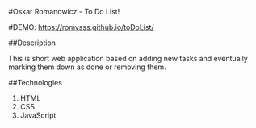 #Oskar Romanowicz - To Do List!

#DEMO: https://romvsss.github.io/toDoList/

##Description

This is short web application based on adding new tasks and eventually marking them down as done or removing them. 

##Technologies

1. HTML
2. CSS
3. JavaScript